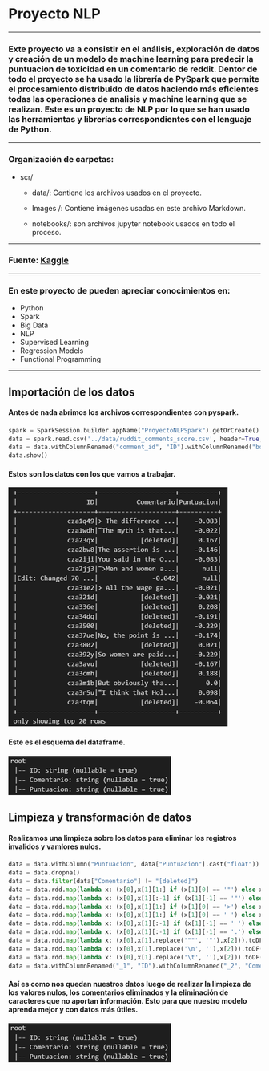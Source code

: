 # **Proyecto NLP**

-----
### Exte proyecto va a consistir en el análisis, exploración de datos y creación de un modelo de machine learning para predecir la puntuacion de toxicidad en un comentario de reddit. Dentor de todo el proyecto se ha usado la librería de PySpark que permite el procesamiento distribuido de datos haciendo más eficientes todas las operaciones de analisis y machine learning que se realizan. Este es un proyecto de NLP por lo que se han usado las herramientas y librerías correspondientes con el lenguaje de Python.



-----

### Organización de carpetas: 

* scr/
    * data/: Contiene los archivos usados en el proyecto.
    
    * Images /: Contiene imágenes usadas en este archivo Markdown.

    * notebooks/: son archivos jupyter notebook usados en todo el proceso.

------

### Fuente: [Kaggle](https://www.kaggle.com/datasets/estebanmarcelloni/ruddit-papers-comments-scored)

------

### En este proyecto de pueden apreciar conocimientos en:

* Python
* Spark
* Big Data
* NLP
* Supervised Learning
* Regression Models
* Functional Programming

------

## **Importación de los datos**

#### Antes de nada abrimos los archivos correspondientes con pyspark.

```python
spark = SparkSession.builder.appName("ProyectoNLPSpark").getOrCreate()
data = spark.read.csv('../data/ruddit_comments_score.csv', header=True, inferSchema=True, sep = ",", multiLine=True)
data = data.withColumnRenamed("comment_id", "ID").withColumnRenamed("body", "Comentario").withColumnRenamed("score", "Puntuacion")
data.show()
```

#### Estos son los datos con los que vamos a trabajar.
![Image](src/Images/Image1.PNG)
#### Este es el esquema del dataframe.
![Image](src/Images/Image2.PNG)

## **Limpieza y transformación de datos**
#### Realizamos una limpieza sobre los datos para eliminar los registros invalidos y vamlores nulos.
```python
data = data.withColumn("Puntuacion", data["Puntuacion"].cast("float"))
data = data.dropna()
data = data.filter(data["Comentario"] != "[deleted]")
data = data.rdd.map(lambda x: (x[0],x[1][1:] if (x[1][0] == '"') else x[1],x[2])).toDF()
data = data.rdd.map(lambda x: (x[0],x[1][:-1] if (x[1][-1] == '"') else x[1],x[2])).toDF()
data = data.rdd.map(lambda x: (x[0],x[1][1:] if (x[1][0] == '>') else x[1],x[2])).toDF()
data = data.rdd.map(lambda x: (x[0],x[1][1:] if (x[1][0] == ' ') else x[1],x[2])).toDF()
data = data.rdd.map(lambda x: (x[0],x[1][:-1] if (x[1][-1] == ' ') else x[1],x[2])).toDF()
data = data.rdd.map(lambda x: (x[0],x[1][:-1] if (x[1][-1] == '.') else x[1],x[2])).toDF()
data = data.rdd.map(lambda x: (x[0],x[1].replace('""', '"'),x[2])).toDF()
data = data.rdd.map(lambda x: (x[0],x[1].replace('\n', ''),x[2])).toDF()
data = data.rdd.map(lambda x: (x[0],x[1].replace('\t', ''),x[2])).toDF()
data = data.withColumnRenamed("_1", "ID").withColumnRenamed("_2", "Comentario").withColumnRenamed("_3", "Puntuacion")
```
#### Así es como nos quedan nuestros datos luego de realizar la limpieza de los valores nulos, los comentarios eliminados y la eliminación de caracteres que no aportan información. Esto para que nuestro modelo aprenda mejor y con datos más útiles.
![Image](src/Images/Image2.PNG)
